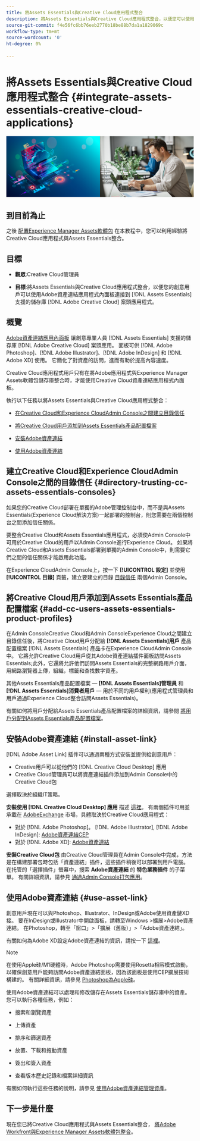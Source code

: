 ```yaml
---
title: 將Assets Essentials與Creative Cloud應用程式整合
description: 將Assets Essentials與Creative Cloud應用程式整合，以便您可以使用Adobe資產連結應用程式內面板連接到 [!DNL Assets Essentials] 支援的儲存庫 [!DNL Adobe Creative Cloud] 案頭應用程式。
source-git-commit: f4e56fc6bb76eeb2770b18be88b7da1a1829069c
workflow-type: tm+mt
source-wordcount: '0'
ht-degree: 0%

---
```



# 將Assets Essentials與Creative Cloud應用程式整合 {#integrate-assets-essentials-creative-cloud-applications}

![切換深色和淺色主題的偏好設定](assets/cce-creative-cloud.png)

## 到目前為止

之後 [配置Experience Manager Assets軟體包](adminster-aem-assets-essentials.md) 在本教程中，您可以利用經驗將Creative Cloud應用程式與Assets Essentials整合。

## 目標

* **觀眾**:Creative Cloud管理員

* **目標**:將Assets Essentials與Creative Cloud應用程式整合，以便您的創意用戶可以使用Adobe資產連結應用程式內面板連接到 [!DNL Assets Essentials] 支援的儲存庫 [!DNL Adobe Creative Cloud] 案頭應用程式。

## 概覽

[Adobe資產連結應用內面板](https://www.adobe.com/tw/creativecloud/business/enterprise/adobe-asset-link.html) 讓創意專業人員 [!DNL Assets Essentials] 支援的儲存庫 [!DNL Adobe Creative Cloud] 案頭應用。 面板可供 [!DNL Adobe Photoshop]、[!DNL Adobe Illustrator]、[!DNL Adobe InDesign] 和 [!DNL Adobe XD] 使用。 它簡化了對資產的訪問，進而有助於提高內容速度。

Creative Cloud應用程式用戶只有在將Adobe應用程式與Experience Manager Assets軟體包儲存庫整合時，才能使用Creative Cloud資產連結應用程式內面板。

執行以下任務以將Assets Essentials與Creative Cloud應用程式整合：

* [在Creative Cloud和Experience CloudAdmin Console之間建立目錄信任](#directory-trusting-cc-assets-essentials-consoles)

* [將Creative Cloud用戶添加到Assets Essentials產品配置檔案](#add-cc-users-assets-essentials-product-profiles)

* [安裝Adobe資產連結](#install-asset-link)

* [使用Adobe資產連結](#use-asset-link)

## 建立Creative Cloud和Experience CloudAdmin Console之間的目錄信任 {#directory-trusting-cc-assets-essentials-consoles}

如果您的Creative Cloud部署在單獨的Adobe管理控制台中，而不是與Assets Essentials(Experience Cloud解決方案)一起部署的控制台，則您需要在兩個控制台之間添加信任關係。

要整合Creative Cloud和Assets Essentials應用程式，必須使Admin Console中可用於Creative Cloud的用戶以Admin Console進行Experience Cloud。 如果將Creative Cloud和Assets Essentials部署到單獨的Admin Console中，則需要它們之間的信任關係才能啟用此功能。

在Experience CloudAdmin Console上，按一下 **[!UICONTROL 設定]** 並使用 **[!UICONTROL 目錄]** 頁籤，建立要建立的目錄 [目錄信任](https://helpx.adobe.com/enterprise/using/set-up-identity.html#directory-trusting) 兩個Admin Console。

## 將Creative Cloud用戶添加到Assets Essentials產品配置檔案 {#add-cc-users-assets-essentials-product-profiles}

在Admin ConsoleCreative Cloud和Admin ConsoleExperience Cloud之間建立目錄信任後，將Creative Cloud用戶分配給 **[!DNL Assets Essentials]用戶** 產品配置檔案 [!DNL Assets Essentials] 產品卡在Experience CloudAdmin Console中。 它將允許Creative Cloud用戶從其Adobe資產連結插件面板訪問Assets Essentials;此外，它還將允許他們訪問Assets Essentials的完整網路用戶介面，用網路瀏覽器上傳，組織，標籤和查找數字資產。

其他Assets Essentials產品配置檔案 —  **[!DNL Assets Essentials]管理員** 和 **[!DNL Assets Essentials]消費者用戶**  — 用於不同的用戶權利(應用程式管理員和用戶通過Experience Cloud整合訪問Assets Essentials)。

有關如何將用戶分配給Assets Essentials產品配置檔案的詳細資訊，請參閱 [將用戶分配到Assets Essentials產品配置檔案](adminster-aem-assets-essentials.md#add-users-to-product-profiles)。

## 安裝Adobe資產連結 {#install-asset-link}

[!DNL Adobe Asset Link] 插件可以通過兩種方式安裝並提供給創意用戶：

* Creative用戶可以從他們的 [!DNL Creative Cloud Desktop] 應用
* Creative Cloud管理員可以將資產連結插件添加到Admin Console中的Creative Cloud包

選擇取決於組織IT策略。

**安裝使用 [!DNL Creative Cloud Desktop] 應用** 描述 [這裡](https://helpx.adobe.com/creative-cloud/kb/installingextensionsandaddons.html)。 有兩個插件可用並承載在 [AdobeExchange](https://exchange.adobe.com/) 市場，具體取決於Creative Cloud應用程式：

* 對於 [!DNL Adobe Photoshop]。 [!DNL Adobe Illustrator], [!DNL Adobe InDesign]: [Adobe資產連結CEP](https://exchange.adobe.com/creativecloud.details.106875.adobe-asset-link-cep.html)
* 對於 [!DNL Adobe XD]: [Adobe資產連結](https://exchange.adobe.com/creativecloud/plugindetails.html/app/cc/61d229b9)

**安裝Creative Cloud包** 由Creative Cloud管理員在Admin Console中完成，方法是在構建部署包時包括「資產連結」插件，這些插件稍後可以部署到用戶電腦。 在托管的「選擇插件」螢幕中，搜索 **Adobe資產連結** 的 **特色業務插件** 的子菜單。 有關詳細資訊，請參見 [通過Admin Console打包應用](https://helpx.adobe.com/enterprise/using/package-apps-admin-console.html)。

## 使用Adobe資產連結 {#use-asset-link}

創意用戶現在可以與Photoshop、Illustrator、InDesign或Adobe使用資產鏈XD接。 要在InDesign或Illustrator中開啟面板，請轉至Windows >擴展>Adobe資產連結。 在Photoshop，轉至「窗口」>「擴展（舊版）」>「Adobe資產連結」。

有關如何為Adobe XD設定Adobe資產連結的資訊，請按一下 [這裡](https://helpx.adobe.com/tw/enterprise/using/adobe-asset-link-for-xd.html)。

>[!NOTE]
>
>在使用Apple硅/M1硬體時，Adobe Photoshop需要使用Rosetta相容模式啟動，以確保創意用戶能夠訪問Adobe資產連結面板，因為該面板是使用CEP擴展技術構建的。 有關詳細資訊，請參見 [Photoshop為Apple硅](https://helpx.adobe.com/photoshop/kb/photoshop-for-apple-silicon.html)。


使用Adobe資產連結可以處理和修改儲存在Assets Essentials儲存庫中的資產。 您可以執行各種任務，例如：

* 搜索和瀏覽資產

* 上傳資產

* 排序和篩選資產

* 放置、下載和拖動資產

* 簽出和簽入資產

* 查看版本歷史記錄和檔案詳細資訊

有關如何執行這些任務的說明，請參見 [使用Adobe資產連結管理資產](https://helpx.adobe.com/in/enterprise/using/manage-assets-using-adobe-asset-link.html)。

## 下一步是什麼

現在您已將Creative Cloud應用程式與Assets Essentials整合， [將Adobe Workfront與Experience Manager Assets軟體包整合](integrate-assets-essentials-workfront.md)。
